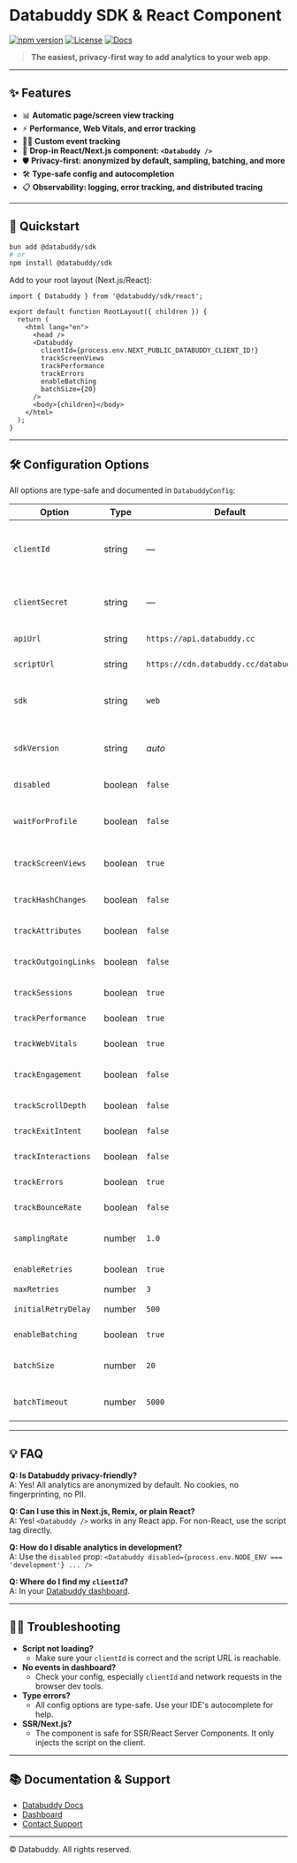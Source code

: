 # Databuddy SDK & React Component

[![npm version](https://img.shields.io/npm/v/@databuddy/sdk?style=flat-square)](https://www.npmjs.com/package/@databuddy/sdk)
[![License](https://img.shields.io/npm/l/@databuddy/sdk?style=flat-square)](./LICENSE)
[![Docs](https://img.shields.io/badge/docs-databuddy.cc-blue?style=flat-square)](https://www.databuddy.cc/docs)

> **The easiest, privacy-first way to add analytics to your web app.**

---

## ✨ Features

- 📊 **Automatic page/screen view tracking**
- ⚡ **Performance, Web Vitals, and error tracking**
- 🧑‍💻 **Custom event tracking**
- 🧩 **Drop-in React/Next.js component: `<Databuddy />`**
- 🛡️ **Privacy-first: anonymized by default, sampling, batching, and more**
- 🛠️ **Type-safe config and autocompletion**
- 📋 **Observability: logging, error tracking, and distributed tracing**

---

## 🚀 Quickstart

```sh
bun add @databuddy/sdk
# or
npm install @databuddy/sdk
```

Add to your root layout (Next.js/React):

```tsx
import { Databuddy } from '@databuddy/sdk/react';

export default function RootLayout({ children }) {
  return (
    <html lang="en">
      <head />
      <Databuddy
        clientId={process.env.NEXT_PUBLIC_DATABUDDY_CLIENT_ID!}
        trackScreenViews
        trackPerformance
        trackErrors
        enableBatching
        batchSize={20}
      />
      <body>{children}</body>
    </html>
  );
}
```

---

## 🛠️ Configuration Options

All options are type-safe and documented in `DatabuddyConfig`:

| Option                | Type      | Default      | Description |
|-----------------------|-----------|--------------|-------------|
| `clientId`            | string    | —            | **Required.** Your Databuddy project client ID. |
| `clientSecret`        | string    | —            | (Advanced) For server-side use only. |
| `apiUrl`              | string    | `https://api.databuddy.cc` | Custom API endpoint. |
| `scriptUrl`           | string    | `https://cdn.databuddy.cc/databuddy.js` | Custom script URL. |
| `sdk`                 | string    | `web`        | SDK name. Only override for custom builds. |
| `sdkVersion`          | string    | *auto*       | SDK version. Defaults to package version. |
| `disabled`            | boolean   | `false`      | Disable all tracking. |
| `waitForProfile`      | boolean   | `false`      | Wait for user profile before sending events. |
| `trackScreenViews`    | boolean   | `true`       | Auto-track page/screen views. |
| `trackHashChanges`    | boolean   | `false`      | Track hash changes in URL. |
| `trackAttributes`     | boolean   | `false`      | Track data-* attributes. |
| `trackOutgoingLinks`  | boolean   | `false`      | Track outgoing link clicks. |
| `trackSessions`       | boolean   | `true`       | Track user sessions. |
| `trackPerformance`    | boolean   | `true`       | Track page performance. |
| `trackWebVitals`      | boolean   | `true`       | Track Web Vitals. |
| `trackEngagement`     | boolean   | `false`      | Track engagement metrics. |
| `trackScrollDepth`    | boolean   | `false`      | Track scroll depth. |
| `trackExitIntent`     | boolean   | `false`      | Track exit intent. |
| `trackInteractions`   | boolean   | `false`      | Track user interactions. |
| `trackErrors`         | boolean   | `true`       | Track JS errors. |
| `trackBounceRate`     | boolean   | `false`      | Track bounce rate. |
| `samplingRate`        | number    | `1.0`        | Sampling rate (0.0–1.0). |
| `enableRetries`       | boolean   | `true`       | Retry failed requests. |
| `maxRetries`          | number    | `3`          | Max retries. |
| `initialRetryDelay`   | number    | `500`        | Initial retry delay (ms). |
| `enableBatching`      | boolean   | `true`       | Enable event batching. |
| `batchSize`           | number    | `20`         | Events per batch (1–50). |
| `batchTimeout`        | number    | `5000`       | Batch timeout (ms, 100–30000). |

---

## 💡 FAQ

**Q: Is Databuddy privacy-friendly?**  
A: Yes! All analytics are anonymized by default. No cookies, no fingerprinting, no PII.

**Q: Can I use this in Next.js, Remix, or plain React?**  
A: Yes! `<Databuddy />` works in any React app. For non-React, use the script tag directly.

**Q: How do I disable analytics in development?**  
A: Use the `disabled` prop: `<Databuddy disabled={process.env.NODE_ENV === 'development'} ... />`

**Q: Where do I find my `clientId`?**  
A: In your [Databuddy dashboard](https://app.databuddy.cc).

---

## 🧑‍💻 Troubleshooting

- **Script not loading?**
  - Make sure your `clientId` is correct and the script URL is reachable.
- **No events in dashboard?**
  - Check your config, especially `clientId` and network requests in the browser dev tools.
- **Type errors?**
  - All config options are type-safe. Use your IDE's autocomplete for help.
- **SSR/Next.js?**
  - The component is safe for SSR/React Server Components. It only injects the script on the client.

---

## 📚 Documentation & Support

- [Databuddy Docs](https://www.databuddy.cc/docs)
- [Dashboard](https://app.databuddy.cc)
- [Contact Support](https://www.databuddy.cc/contact)

---

© Databuddy. All rights reserved. 